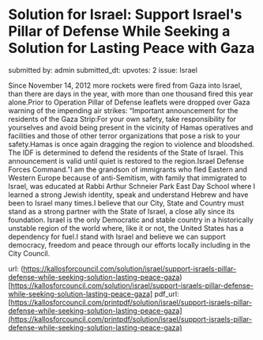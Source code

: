 # Solution for Israel: Support Israel's Pillar of Defense While Seeking a Solution for Lasting Peace with Gaza #

submitted by: admin
submitted_dt: 
upvotes: 2
issue: Israel

Since November 14, 2012 more rockets were fired from Gaza into Israel, than there are days in the year, with more than one thousand fired this year alone.Prior to Operation Pillar of Defense leaflets were dropped over Gaza warning of the impending air strikes: “Important announcement for the residents of the Gaza Strip:For your own safety, take responsibility for yourselves and avoid being present in the vicinity of Hamas operatives and facilities and those of other terror organizations that pose a risk to your safety.Hamas is once again dragging the region to violence and bloodshed. The IDF is determined to defend the residents of the State of Israel. This announcement is valid until quiet is restored to the region.Israel Defense Forces Command.”I am the grandson of immigrants who fled Eastern and Western Europe because of anti-Semitism, with family that immigrated to Israel, was educated at Rabbi Arthur Schneier Park East Day School where I learned a strong Jewish identity, speak and understand Hebrew and have been to Israel many times.I believe that our City, State and Country must stand as a strong partner with the State of Israel, a close ally since its foundation. Israel is the only Democratic and stable country in a historically unstable region of the world where, like it or not, the United States has a dependency for fuel.I stand with Israel and believe we can support democracy, freedom and peace through our efforts locally including in the City Council.

url: (https://kallosforcouncil.com/solution/israel/support-israels-pillar-defense-while-seeking-solution-lasting-peace-gaza)[https://kallosforcouncil.com/solution/israel/support-israels-pillar-defense-while-seeking-solution-lasting-peace-gaza]
pdf_url: [https://kallosforcouncil.com/printpdf/solution/israel/support-israels-pillar-defense-while-seeking-solution-lasting-peace-gaza](https://kallosforcouncil.com/printpdf/solution/israel/support-israels-pillar-defense-while-seeking-solution-lasting-peace-gaza)